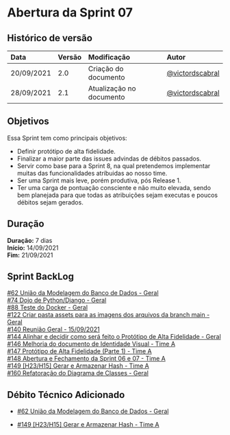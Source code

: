 # Abertura da Sprint 07

## Histórico de versão

| **Data**   | **Versão** | **Modificação**          | **Autor**                                            |
| :--------- | :--------- | :----------------------- | :--------------------------------------------------- |
| 20/09/2021 | 2.0        | Criação do documento     | [@victordscabral](https://github.com/victordscabral) |
| 28/09/2021 | 2.1        | Atualização no documento | [@victordscabral](https://github.com/victordscabral) |

## Objetivos

Essa Sprint tem como principais objetivos:

- Definir protótipo de alta fidelidade.
- Finalizar a maior parte das issues advindas de débitos passados.
- Servir como base para a Sprint 8, na qual pretendemos implementar muitas das funcionalidades atríbuidas ao nosso time.
- Ser uma Sprint mais leve, porém produtiva, pós Release 1.
- Ter uma carga de pontuação consciente e não muito elevada, sendo bem planejada para que todas as atribuições sejam executas e poucos débitos sejam gerados.

## Duração

**Duração:** 7 dias
<br>
**Início:** 14/09/2021
<br>
**Fim:** 21/09/2021

## Sprint BackLog

[#62 União da Modelagem do Banco de Dados - Geral](https://github.com/fga-eps-mds/2021-1-hospitalar/issues/62)
<br>
[#74 Dojo de Python/Django - Geral](https://github.com/fga-eps-mds/2021-1-hospitalar/issues/74)
<br>
[#88 Teste do Docker - Geral](https://github.com/fga-eps-mds/2021-1-hospitalar/issues/88)
<br>
[#122 Criar pasta assets para as imagens dos arquivos da branch main - Geral](https://github.com/fga-eps-mds/2021-1-hospitalar/issues/122)
<br>
[#140 Reunião Geral - 15/09/2021](https://github.com/fga-eps-mds/2021-1-hospitalar/issues/140)
<br>
[#144 Alinhar e decidir como será feito o Protótipo de Alta Fidelidade - Geral](https://github.com/fga-eps-mds/2021-1-hospitalar/issues/144)
<br>
[#146 Melhoria do documento de Identidade Visual - Time A](https://github.com/fga-eps-mds/2021-1-hospitalar/issues/146)
<br>
[#147 Protótipo de Alta Fidelidade (Parte 1) - Time A](https://github.com/fga-eps-mds/2021-1-hospitalar/issues/147)
<br>
[#148 Abertura e Fechamento da Sprint 06 e 07 - Time A](https://github.com/fga-eps-mds/2021-1-hospitalar/issues/148)
<br>
[#149 [H23/H15] Gerar e Armazenar Hash - Time A](https://github.com/fga-eps-mds/2021-1-hospitalar/issues/149)
<br>
[#160 Refatoração do Diagrama de Classes - Geral](https://github.com/fga-eps-mds/2021-1-hospitalar/issues/160)

## Débito Técnico Adicionado

- [#62 União da Modelagem do Banco de Dados - Geral](https://github.com/fga-eps-mds/2021-1-hospitalar/issues/62)

- [#149 [H23/H15] Gerar e Armazenar Hash - Time A](https://github.com/fga-eps-mds/2021-1-hospitalar/issues/149)
